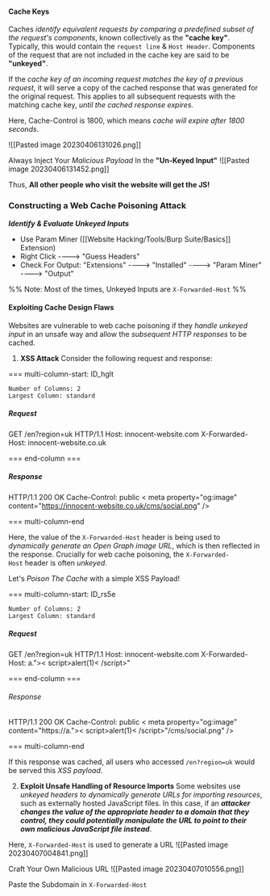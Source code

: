 #### Cache Keys
Caches *identify equivalent requests by comparing a predefined subset of the request's components*, known collectively as the **"cache key"**. Typically, this would contain the `request line` & `Host Header`. Components of the request that are not included in the cache key are said to be **"unkeyed"**.

If the *cache key of an incoming request matches the key of a previous request*, it will serve a copy of the cached response that was generated for the original request. This applies to all subsequent requests with the matching cache key, *until the cached response expires.*

Here, Cache-Control is 1800, which means *cache will expire after 1800 seconds*.

![[Pasted image 20230406131026.png]]

Always Inject Your *Malicious Payload* In the **"Un-Keyed Input"**
![[Pasted image 20230406131452.png]]

Thus, **All other people who visit the website will get the JS!**

### Constructing a Web Cache Poisoning Attack
***Identify & Evaluate Unkeyed Inputs***
- Use Param Miner ([[Website Hacking/Tools/Burp Suite/Basics]] Extension)
- Right Click ----> "Guess Headers"
- Check For Output: "Extensions" ----> "Installed" ----> "Param Miner" ----> "Output"

%% Note: Most of the times, Unkeyed Inputs are `X-Forwarded-Host` %%

#### Exploiting Cache Design Flaws
Websites are vulnerable to web cache poisoning if they *handle unkeyed input* in an unsafe way and allow the *subsequent HTTP responses* to be cached.

1) **XSS Attack**
Consider the following request and response:

=== multi-column-start: ID_hglt
```column-settings
Number of Columns: 2
Largest Column: standard
```
##### Request
GET /en?region=uk HTTP/1.1
Host: innocent-website.com
X-Forwarded-Host: innocent-website.co.uk

=== end-column ===
##### Response
HTTP/1.1 200 OK
Cache-Control: public
< meta property="og:image" content="https://innocent-website.co.uk/cms/social.png" />

=== multi-column-end

Here, the value of the `X-Forwarded-Host` header is being used to *dynamically generate an Open Graph image URL*, which is then reflected in the response. Crucially for web cache poisoning, the `X-Forwarded-Host` header is often *unkeyed*.

Let's *Poison The Cache* with a simple XSS Payload!

=== multi-column-start: ID_rs5e
```column-settings
Number of Columns: 2
Largest Column: standard
```
##### Request
GET /en?region=uk HTTP/1.1
Host: innocent-website.com
X-Forwarded-Host: a.">< script>alert(1)< /script>"

=== end-column ===
###### Response
HTTP/1.1 200 OK
Cache-Control: public
< meta property="og:image" content="https://a.">< script>alert(1)< /script>"/cms/social.png" />

=== multi-column-end

If this response was cached, all users who accessed `/en?region=uk` would be served this *XSS payload*.


2) **Exploit Unsafe Handling of Resource Imports**
Some websites use *unkeyed headers to dynamically generate URLs for importing resources*, such as externally hosted JavaScript files. In this case, if an ***attacker changes the value of the appropriate header to a domain that they control, they could potentially manipulate the URL to point to their own malicious JavaScript file instead***.

Here, `X-Forwarded-Host` is used to generate a URL
![[Pasted image 20230407004841.png]]

Craft Your Own Malicious URL
![[Pasted image 20230407010556.png]]

Paste the Subdomain in `X-Forwarded-Host`